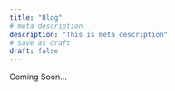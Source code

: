 ```yaml
---
title: "Blog"
# meta description
description: "This is meta description"
# save as draft
draft: false
---
```


Coming Soon...
